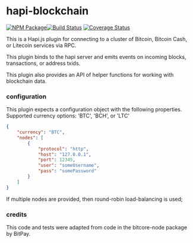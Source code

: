 # hapi-blockchain

[![NPM Package](https://img.shields.io/npm/v/@owstack/hapi-blockchain.svg?style=flat-square)](https://www.npmjs.org/package/@owstack/hapi-blockchain)[![Build Status](https://img.shields.io/travis/owstack/hapi-blockchain.svg?branch=master&style=flat-square)](https://travis-ci.org/owstack/hapi-blockchain)
[![Coverage Status](https://img.shields.io/coveralls/owstack/hapi-blockchain.svg?style=flat-square)](https://coveralls.io/r/owstack/hapi-blockchain)


This is a Hapi.js plugin for connecting to a cluster of Bitcoin, Bitcoin Cash, or Litecoin services via RPC.

This plugin binds to the hapi server and emits events on incoming blocks, transactions, or address txids.

This plugin also provides an API of helper functions for working with blockchain data.

### configuration

This plugin expects a configuration object with the following properties. Supported currency options: 'BTC', 'BCH', or 'LTC'

```json
{
    "currency": "BTC",
    "nodes": [
        {
            "protocol": "http",
            "host": "127.0.0.1",
            "port": 12345,
            "user": "someUsername",
            "pass": "somePassword"
        }
    ]
}

```

If multiple nodes are provided, then round-robin load-balancing is used;

### credits

This code and tests were adapted from code in the bitcore-node package by BitPay.
